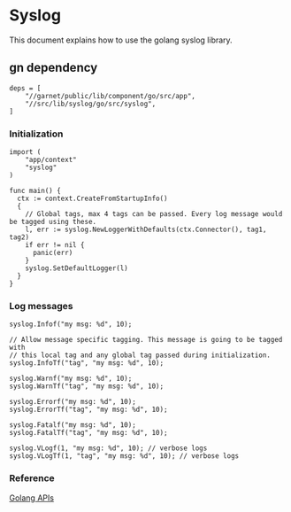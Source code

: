 # Syslog

This document explains how to use the golang syslog library.


## gn dependency

```
deps = [
    "//garnet/public/lib/component/go/src/app",
    "//src/lib/syslog/go/src/syslog",
]
```

### Initialization

```golang
import (
    "app/context"
    "syslog"
)

func main() {
  ctx := context.CreateFromStartupInfo()
  {
    // Global tags, max 4 tags can be passed. Every log message would be tagged using these.
    l, err := syslog.NewLoggerWithDefaults(ctx.Connector(), tag1, tag2)
    if err != nil {
      panic(err)
    }
    syslog.SetDefaultLogger(l)
  }
}
```

### Log messages

```golang
syslog.Infof("my msg: %d", 10);

// Allow message specific tagging. This message is going to be tagged with
// this local tag and any global tag passed during initialization.
syslog.InfoTf("tag", "my msg: %d", 10);

syslog.Warnf("my msg: %d", 10);
syslog.WarnTf("tag", "my msg: %d", 10);

syslog.Errorf("my msg: %d", 10);
syslog.ErrorTf("tag", "my msg: %d", 10);

syslog.Fatalf("my msg: %d", 10);
syslog.FatalTf("tag", "my msg: %d", 10);

syslog.VLogf(1, "my msg: %d", 10); // verbose logs
syslog.VLogTf(1, "tag", "my msg: %d", 10); // verbose logs
```

### Reference
[Golang APIs](/src/lib/syslog/go/src/syslog/logger.go)
